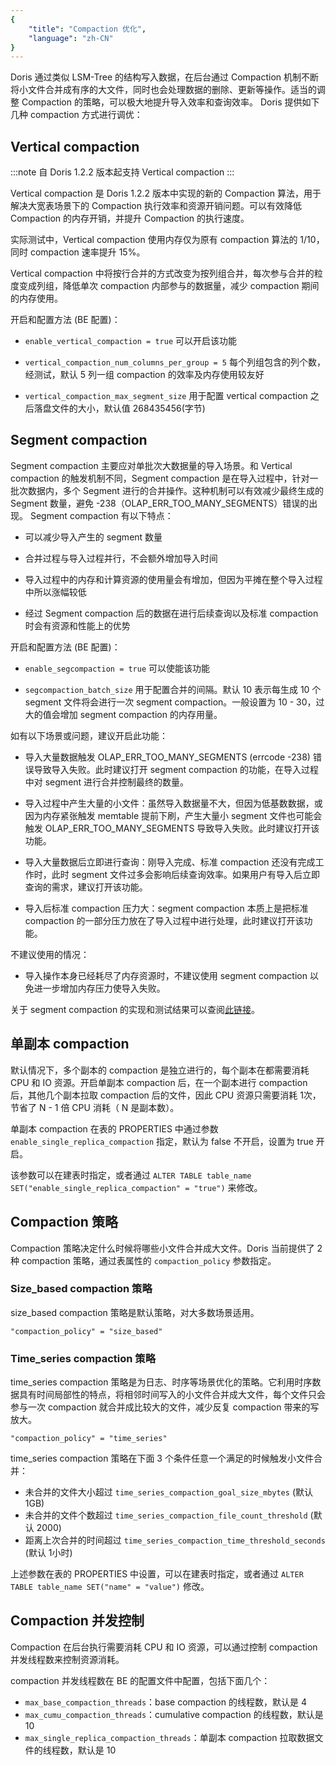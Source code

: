 ```yaml
---
{
    "title": "Compaction 优化",
    "language": "zh-CN"
}
---
```


<!-- 
Licensed to the Apache Software Foundation (ASF) under one
or more contributor license agreements.  See the NOTICE file
distributed with this work for additional information
regarding copyright ownership.  The ASF licenses this file
to you under the Apache License, Version 2.0 (the
"License"); you may not use this file except in compliance
with the License.  You may obtain a copy of the License at

  http://www.apache.org/licenses/LICENSE-2.0

Unless required by applicable law or agreed to in writing,
software distributed under the License is distributed on an
"AS IS" BASIS, WITHOUT WARRANTIES OR CONDITIONS OF ANY
KIND, either express or implied.  See the License for the
specific language governing permissions and limitations
under the License.
-->



Doris 通过类似 LSM-Tree 的结构写入数据，在后台通过 Compaction 机制不断将小文件合并成有序的大文件，同时也会处理数据的删除、更新等操作。适当的调整 Compaction 的策略，可以极大地提升导入效率和查询效率。
Doris 提供如下几种 compaction 方式进行调优：


## Vertical compaction



:::note
自 Doris 1.2.2 版本起支持 Vertical compaction
:::

Vertical compaction 是 Doris 1.2.2 版本中实现的新的 Compaction 算法，用于解决大宽表场景下的 Compaction 执行效率和资源开销问题。可以有效降低 Compaction 的内存开销，并提升 Compaction 的执行速度。

实际测试中，Vertical compaction 使用内存仅为原有 compaction 算法的 1/10，同时 compaction 速率提升 15%。

Vertical compaction 中将按行合并的方式改变为按列组合并，每次参与合并的粒度变成列组，降低单次 compaction 内部参与的数据量，减少 compaction 期间的内存使用。

开启和配置方法 (BE 配置)：
- `enable_vertical_compaction = true` 可以开启该功能

- `vertical_compaction_num_columns_per_group = 5` 每个列组包含的列个数，经测试，默认 5 列一组 compaction 的效率及内存使用较友好

- `vertical_compaction_max_segment_size` 用于配置 vertical compaction 之后落盘文件的大小，默认值 268435456(字节)


## Segment compaction
Segment compaction 主要应对单批次大数据量的导入场景。和 Vertical compaction 的触发机制不同，Segment compaction 是在导入过程中，针对一批次数据内，多个 Segment 进行的合并操作。这种机制可以有效减少最终生成的 Segment 数量，避免 -238（OLAP_ERR_TOO_MANY_SEGMENTS）错误的出现。
Segment compaction 有以下特点：

- 可以减少导入产生的 segment 数量

- 合并过程与导入过程并行，不会额外增加导入时间

- 导入过程中的内存和计算资源的使用量会有增加，但因为平摊在整个导入过程中所以涨幅较低

- 经过 Segment compaction 后的数据在进行后续查询以及标准 compaction 时会有资源和性能上的优势

开启和配置方法 (BE 配置)：

- `enable_segcompaction = true` 可以使能该功能

- `segcompaction_batch_size` 用于配置合并的间隔。默认 10 表示每生成 10 个 segment 文件将会进行一次 segment compaction。一般设置为 10 - 30，过大的值会增加 segment compaction 的内存用量。

如有以下场景或问题，建议开启此功能：

- 导入大量数据触发 OLAP_ERR_TOO_MANY_SEGMENTS (errcode -238) 错误导致导入失败。此时建议打开 segment compaction 的功能，在导入过程中对 segment 进行合并控制最终的数量。

- 导入过程中产生大量的小文件：虽然导入数据量不大，但因为低基数数据，或因为内存紧张触发 memtable 提前下刷，产生大量小 segment  文件也可能会触发 OLAP_ERR_TOO_MANY_SEGMENTS 导致导入失败。此时建议打开该功能。

- 导入大量数据后立即进行查询：刚导入完成、标准 compaction 还没有完成工作时，此时 segment 文件过多会影响后续查询效率。如果用户有导入后立即查询的需求，建议打开该功能。

- 导入后标准 compaction 压力大：segment compaction 本质上是把标准 compaction 的一部分压力放在了导入过程中进行处理，此时建议打开该功能。

不建议使用的情况：
- 导入操作本身已经耗尽了内存资源时，不建议使用 segment compaction 以免进一步增加内存压力使导入失败。

关于 segment compaction 的实现和测试结果可以查阅[此链接](https://github.com/apache/doris/pull/12866)。


## 单副本 compaction

默认情况下，多个副本的 compaction 是独立进行的，每个副本在都需要消耗 CPU 和 IO 资源。开启单副本 compaction 后，在一个副本进行 compaction 后，其他几个副本拉取 compaction 后的文件，因此 CPU 资源只需要消耗 1次，节省了 N - 1 倍 CPU 消耗（ N 是副本数）。

单副本 compaction 在表的 PROPERTIES 中通过参数 `enable_single_replica_compaction` 指定，默认为 false 不开启，设置为 true 开启。

该参数可以在建表时指定，或者通过 `ALTER TABLE table_name SET("enable_single_replica_compaction" = "true")` 来修改。

## Compaction 策略

Compaction 策略决定什么时候将哪些小文件合并成大文件。Doris 当前提供了 2种 compaction 策略，通过表属性的 `compaction_policy` 参数指定。

### Size_based compaction 策略

size_based compaction 策略是默认策略，对大多数场景适用。

```
"compaction_policy" = "size_based"
```

### Time_series compaction 策略

time_series compaction 策略是为日志、时序等场景优化的策略。它利用时序数据具有时间局部性的特点，将相邻时间写入的小文件合并成大文件，每个文件只会参与一次 compaction 就合并成比较大的文件，减少反复 compaction 带来的写放大。

```
"compaction_policy" = "time_series"
```

time_series compaction 策略在下面 3 个条件任意一个满足的时候触发小文件合并：
- 未合并的文件大小超过 `time_series_compaction_goal_size_mbytes` (默认 1GB)
- 未合并的文件个数超过 `time_series_compaction_file_count_threshold` (默认 2000)
- 距离上次合并的时间超过 `time_series_compaction_time_threshold_seconds` (默认 1小时)

上述参数在表的 PROPERTIES 中设置，可以在建表时指定，或者通过 `ALTER TABLE table_name SET("name" = "value")` 修改。


## Compaction 并发控制

Compaction 在后台执行需要消耗 CPU 和 IO 资源，可以通过控制 compaction 并发线程数来控制资源消耗。

compaction 并发线程数在 BE 的配置文件中配置，包括下面几个：
- `max_base_compaction_threads`：base compaction 的线程数，默认是 4
- `max_cumu_compaction_threads`：cumulative compaction 的线程数，默认是 10
- `max_single_replica_compaction_threads`：单副本 compaction 拉取数据文件的线程数，默认是 10

